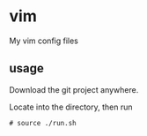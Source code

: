 # vim
My vim config files

## usage
Download the git project anywhere.

Locate into the directory, then run 
```
# source ./run.sh
```
